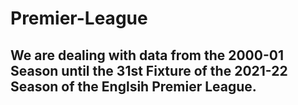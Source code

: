 # Premier-League
## We are dealing with data from the 2000-01 Season until the 31st Fixture of the 2021-22 Season of the Englsih Premier League.
